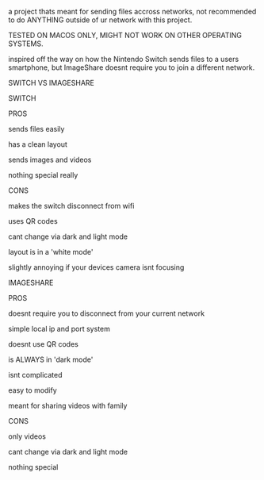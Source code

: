 a project thats meant for sending files accross networks, not recommended to do ANYTHING outside of ur network with this project.

TESTED ON MACOS ONLY, MIGHT NOT WORK ON OTHER OPERATING SYSTEMS.

inspired off the way on how the Nintendo Switch sends files to a users smartphone, but ImageShare doesnt require you to join a different network.

SWITCH VS IMAGESHARE

SWITCH

PROS

sends files easily

has a clean layout

sends images and videos

nothing special really

CONS

makes the switch disconnect from wifi

uses QR codes

cant change via dark and light mode

layout is in a 'white mode'

slightly annoying if your devices camera isnt focusing

IMAGESHARE

PROS

doesnt require you to disconnect from your current network

simple local ip and port system

doesnt use QR codes

is ALWAYS in 'dark mode'

isnt complicated

easy to modify

meant for sharing videos with family

CONS

only videos

cant change via dark and light mode

nothing special
